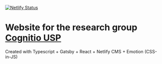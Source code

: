 [![Netlify Status](https://api.netlify.com/api/v1/badges/c5f9cbd5-12f9-4518-88c7-a1b50043fd68/deploy-status)](https://app.netlify.com/sites/cognitio-usp/deploys)

# Website for the research group [Cognitio USP](https://cognitio-usp.netlify.com)

Created with Typescript + Gatsby + React + Netlify CMS + Emotion (CSS-in-JS)
